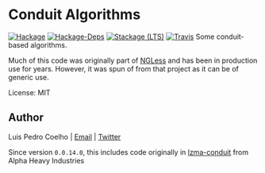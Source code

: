 # Conduit Algorithms

[![Hackage](https://img.shields.io/hackage/v/conduit-algorithms.svg)](https://hackage.haskell.org/package/conduit-algorithms)
[![Hackage-Deps](https://img.shields.io/hackage-deps/v/conduit-algorithms.svg)](http://packdeps.haskellers.com/feed?needle=conduit-algorithms)
[![Stackage (LTS)](http://stackage.org/package/conduit-algorithms/badge/lts)](http://stackage.org/lts/package/conduit-algorithms)
[![Travis](https://api.travis-ci.org/luispedro/conduit-algorithms.png)](https://travis-ci.org/luispedro/conduit-algorithms)
Some conduit-based algorithms.

Much of this code was originally part of [NGLess](http://ngless.embl.de) and
has been in production use for years. However, it was spun of from that project
as it can be of generic use.

License: MIT

## Author
Luis Pedro Coelho | [Email](mailto:luis@luispedro.org) | [Twitter](https://twitter.com/luispedrocoelho)

Since version `0.0.14.0`, this includes code originally in [lzma-conduit](https://github.com/alphaHeavy/lzma-conduit) from Alpha Heavy Industries
